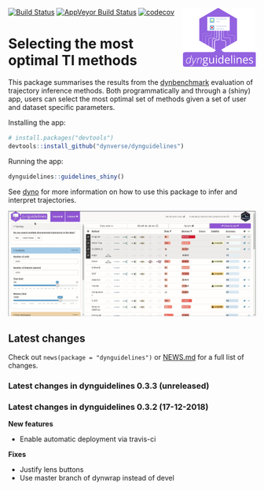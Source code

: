 
<!-- README.md is generated from README.Rmd. Please edit that file -->

[![Build
Status](https://img.shields.io/travis/dynverse/dynguidelines.svg?logo=travis)](https://travis-ci.org/dynverse/dynguidelines)
[![AppVeyor Build
Status](https://ci.appveyor.com/api/projects/status/github/dynverse/dynguidelines?branch=master&svg=true)](https://ci.appveyor.com/project/dynverse/dynguidelines)
[![codecov](https://codecov.io/gh/dynverse/dynguidelines/branch/master/graph/badge.svg)](https://codecov.io/gh/dynverse/dynguidelines)
<img src="man/figures/logo.png" align="right" width="150px" />

# Selecting the most optimal TI methods

This package summarises the results from the
[dynbenchmark](https://www.github.com/dynverse/dynbenchmark) evaluation
of trajectory inference methods. Both programmatically and through a
(shiny) app, users can select the most optimal set of methods given a
set of user and dataset specific parameters.

Installing the app:

``` r
# install.packages("devtools")
devtools::install_github("dynverse/dynguidelines")
```

Running the app:

``` r
dynguidelines::guidelines_shiny()
```

See [dyno](https://www.github.com/dynverse/dyno) for more information on
how to use this package to infer and interpret trajectories.

<!-- This gif was recorded using peek (https://github.com/phw/peek) --->

![demo](man/figures/demo.gif)

## Latest changes

Check out `news(package = "dynguidelines")` or [NEWS.md](inst/NEWS.md)
for a full list of
changes.

<!-- This section gets automatically generated from inst/NEWS.md, and also generates inst/NEWS -->

### Latest changes in dynguidelines 0.3.3 (unreleased)

### Latest changes in dynguidelines 0.3.2 (17-12-2018)

**New features**

  - Enable automatic deployment via travis-ci

**Fixes**

  - Justify lens buttons
  - Use master branch of dynwrap instead of devel
